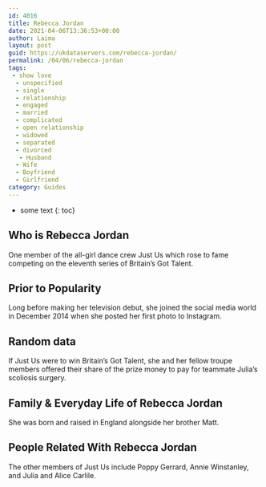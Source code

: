 ```yaml
---
id: 4016
title: Rebecca Jordan
date: 2021-04-06T13:36:53+00:00
author: Laima
layout: post
guid: https://ukdataservers.com/rebecca-jordan/
permalink: /04/06/rebecca-jordan
tags:
 - show love
  - unspecified
  - single
  - relationship
  - engaged
  - married
  - complicated
  - open relationship
  - widowed
  - separated
  - divorced
   - Husband
  - Wife
  - Boyfriend
  - Girlfriend
category: Guides
---
```


* some text
{: toc}


## Who is Rebecca Jordan
                  
                  
                  
One member of the all-girl dance crew Just Us which rose to fame competing on the eleventh series of Britain&#8217;s Got Talent. 
                  
              
            
              
            
                
                
                
## Prior to Popularity
                  
                  
                  
Long before making her television debut, she joined the social media world in December 2014 when she posted her first photo to Instagram. 
                  
              
            
              
            
                
                
                
## Random data
                  
                  
                  
If Just Us were to win Britain&#8217;s Got Talent, she and her fellow troupe members offered their share of the prize money to pay for teammate Julia&#8217;s scoliosis surgery.
                  
              
            
              
            
                
                
                
## Family & Everyday Life of Rebecca Jordan
                  
                  
                  
She was born and raised in England alongside her brother Matt. 
                  
              
            
              
            
                
                
                
## People Related With Rebecca Jordan
                  
                  
                  
The other members of Just Us include Poppy Gerrard, Annie Winstanley, and Julia and Alice Carlile.
                  
              
            
              
            
                
              
            
              
              
            
            
              
            
          
          
          